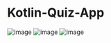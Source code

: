 # Kotlin-Quiz-App
![image](https://user-images.githubusercontent.com/103598601/164066654-89c100ba-362a-41bf-b8e6-46783ed93741.png)
![image](https://user-images.githubusercontent.com/103598601/164066684-96c3f15c-e19e-44b3-bc66-e5709c94cd9a.png)
![image](https://user-images.githubusercontent.com/103598601/164066707-3a5c1348-a675-4db0-9404-b468b3fce69d.png)
